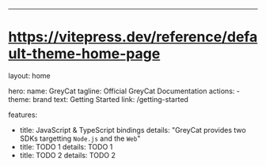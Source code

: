 ---
# https://vitepress.dev/reference/default-theme-home-page
layout: home

hero:
  name: GreyCat
  tagline: Official GreyCat Documentation
  actions:
    - theme: brand
      text: Getting Started
      link: /getting-started

features:
  - title: JavaScript & TypeScript bindings
    details: "GreyCat provides two SDKs targetting `Node.js` and the `Web`"
  - title: TODO 1
    details: TODO 1
  - title: TODO 2
    details: TODO 2
